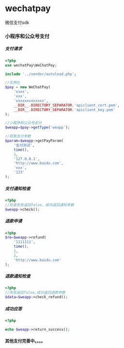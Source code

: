 # wechatpay
微信支付sdk

###  小程序和公众号支付

##### 支付请求

```php
<?php
use wechatPay\WeChatPay;

include '../vendor/autoload.php';

//实例化
$pay = new WeChatPay(
    'xxxx',
    'xxx',
    'xxxxxxxxxxxxx',
    __DIR__.DIRECTORY_SEPARATOR.'apiclient_cert.pem',
    __DIR__.DIRECTORY_SEPARATOR.'apiclient_key.pem'
);

//小程序和公众号支付
$weapp=$pay->getType('weapp');

//获取支付参数
$param=$weapp->getPayParam(
    '支付测试',
    time(),
    1,
    '127.0.0.1',
    'http://www.baidu.com',
    'xxx',
    '123'
);

```

##### 支付通知检查

```php
<?php
//检查失败返回false，成功返回通知参数
$weapp->check();
```

##### 退款申请
```php
<?php
$re=$weapp->refund(
    '1111111',
    time(),
    1,
    1,
    'http://www.baidu.com'
);
```

##### 退款通知检查
```php
<?php
//失败返回false,成功返回退款参数
$data=$weapp->check_refund();
```

##### 成功应答
```php
<?php

echo $weapp->return_success();
```

#### 其他支付完善中。。。。
